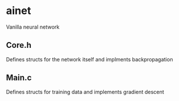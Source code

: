 # ainet
Vanilla neural network
## Core.h
Defines structs for the network itself and implments backpropagation
## Main.c
Defines structs for training data and implements gradient descent

